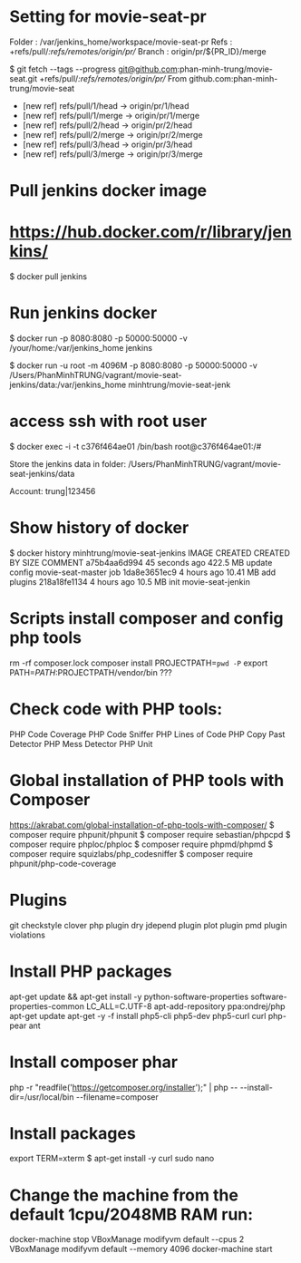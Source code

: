 
# Setting for movie-seat-pr
Folder : /var/jenkins_home/workspace/movie-seat-pr
Refs : +refs/pull/*:refs/remotes/origin/pr/*
Branch : origin/pr/${PR_ID}/merge

$ git fetch --tags --progress git@github.com:phan-minh-trung/movie-seat.git +refs/pull/*:refs/remotes/origin/pr/*
From github.com:phan-minh-trung/movie-seat
 * [new ref]         refs/pull/1/head -> origin/pr/1/head
 * [new ref]         refs/pull/1/merge -> origin/pr/1/merge
 * [new ref]         refs/pull/2/head -> origin/pr/2/head
 * [new ref]         refs/pull/2/merge -> origin/pr/2/merge
 * [new ref]         refs/pull/3/head -> origin/pr/3/head
 * [new ref]         refs/pull/3/merge -> origin/pr/3/merge

# Pull jenkins docker image
# https://hub.docker.com/r/library/jenkins/
$ docker pull jenkins

# Run jenkins docker
$ docker run -p 8080:8080 -p 50000:50000 -v /your/home:/var/jenkins_home jenkins

$ docker run -u root -m 4096M -p 8080:8080 -p 50000:50000 -v /Users/PhanMinhTRUNG/vagrant/movie-seat-jenkins/data:/var/jenkins_home minhtrung/movie-seat-jenk

# access ssh with root user
$ docker exec -i -t c376f464ae01 /bin/bash
root@c376f464ae01:/#

Store the jenkins data in folder: /Users/PhanMinhTRUNG/vagrant/movie-seat-jenkins/data

Account: trung|123456

# Show history of docker
$ docker history minhtrung/movie-seat-jenkins
IMAGE               CREATED             CREATED BY                                      SIZE                COMMENT
a75b4aa6d994        45 seconds ago                                                      422.5 MB            update config movie-seat-master job
1da8e3651ec9        4 hours ago                                                         10.41 MB            add plugins
218a18fe1134        4 hours ago                                                         10.5 MB             init movie-seat-jenkin

# Scripts install composer and config php tools
rm -rf composer.lock
composer install
PROJECTPATH=`pwd -P`
export PATH=$PATH:$PROJECTPATH/vendor/bin    ???

# Check code with PHP tools:
PHP Code Coverage
PHP Code Sniffer
PHP Lines of Code
PHP Copy Past Detector
PHP Mess Detector
PHP Unit

# Global installation of PHP tools with Composer
https://akrabat.com/global-installation-of-php-tools-with-composer/
$ composer require phpunit/phpunit
$ composer require sebastian/phpcpd
$ composer require phploc/phploc
$ composer require phpmd/phpmd
$ composer require squizlabs/php_codesniffer
$ composer require phpunit/php-code-coverage

# Plugins
git
checkstyle
clover php plugin
dry
jdepend plugin
plot plugin
pmd plugin
violations

# Install PHP packages
apt-get update && apt-get install -y python-software-properties software-properties-common
LC_ALL=C.UTF-8 apt-add-repository ppa:ondrej/php
apt-get update
apt-get -y -f install php5-cli php5-dev php5-curl curl php-pear ant

# Install composer phar
php -r "readfile('https://getcomposer.org/installer');" | php -- --install-dir=/usr/local/bin --filename=composer

# Install packages
export TERM=xterm
$ apt-get install -y curl sudo nano

# Change the machine from the default 1cpu/2048MB RAM run:

docker-machine stop
VBoxManage modifyvm default --cpus 2
VBoxManage modifyvm default --memory 4096
docker-machine start


